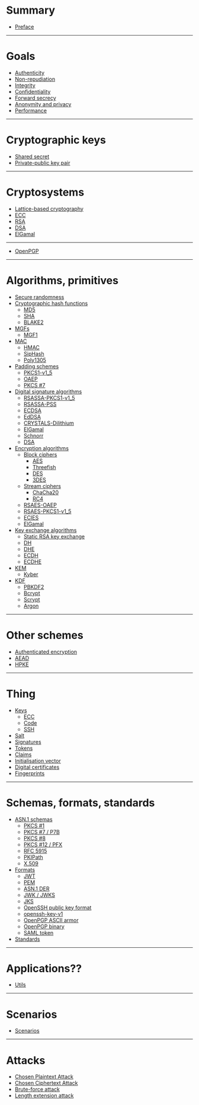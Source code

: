 # Summary

- [Preface](./preface.md)

---

# Goals

- [Authenticity](./goals/authenticity.md)
- [Non-repudiation](./goals/non-repudiation.md)
- [Integrity](./goals/integrity.md)
- [Confidentiality](./goals/confidentiality.md)
- [Forward secrecy](./goals/forward-secrecy.md)
- [Anonymity and privacy]()
- [Performance](./goals/performance.md)

---

# Cryptographic keys

- [Shared secret]()
- [Private-public key pair](./cryptographic-keys/private-public-key-pair.md)

---

# Cryptosystems

- [Lattice-based cryptography](./cryptosystems/lattice-based-cryptography.md)
- [ECC](./cryptosystems/ecc/index.md)
- [RSA](./cryptosystems/rsa/index.md)
- [DSA](./cryptosystems/dsa.md)
- [ElGamal]()

---

- [OpenPGP](./cryptosystems/openpgp.md)

---

# Algorithms, primitives

- [Secure randomness](./primitives/secure-randomness.md)
- [Cryptographic hash functions](./primitives/cryptographic-hash-functions/index.md)
    - [MD5](./primitives/cryptographic-hash-functions/md5.md)
    - [SHA](./primitives/cryptographic-hash-functions/sha.md)
    - [BLAKE2](./primitives/cryptographic-hash-functions/blake2.md)
- [MGFs](./primitives/mask-generation-functions/index.md)
  - [MGF1](./primitives/mask-generation-functions/mgf1.md)
- [MAC](./primitives/mac/index.md)
    - [HMAC](./primitives/mac/hmac.md)
    - [SipHash]()
    - [Poly1305](./primitives/mac/poly1305.md)
- [Padding schemes](./primitives/padding-schemes/index.md)
  - [PKCS1-v1_5](./primitives/padding-schemes/PKCS1-v1_5.md)
  - [OAEP](./primitives/padding-schemes/oaep.md)
  - [PKCS #7](./primitives/padding-schemes/pkcs7.md)
- [Digital signature algorithms](./primitives/digital-signature-algorithms/index.md)
  - [RSASSA-PKCS1-v1_5](./primitives/digital-signature-algorithms/rsassa-pkcs1-v1_5.md)
  - [RSASSA-PSS](./primitives/digital-signature-algorithms/rsassa-pss.md)
  - [ECDSA](./primitives/digital-signature-algorithms/ecdsa.md)
  - [EdDSA](./primitives/digital-signature-algorithms/eddsa.md)
  - [CRYSTALS-Dilithium](./primitives/digital-signature-algorithms/crystals-dilithium.md)
  - [ElGamal]()
  - [Schnorr]()
  - [DSA]()
- [Encryption algorithms](./primitives/encryption-algorithms/index.md)
  - [Block ciphers](./primitives/encryption-algorithms/block-ciphers/index.md)
    - [AES](./primitives/encryption-algorithms/block-ciphers/aes.md)
    - [Threefish]()
    - [DES](./primitives/encryption-algorithms/block-ciphers/des.md)
    - [3DES](./primitives/encryption-algorithms/block-ciphers/3des.md)
  - [Stream ciphers]()
    - [ChaCha20](./primitives/encryption-algorithms/stream-ciphers/chacha20.md)
    - [RC4](./primitives/encryption-algorithms/stream-ciphers/rc4.md)
  - [RSAES-OAEP](./primitives/encryption-algorithms/rsa.md)
  - [RSAES-PKCS1-v1_5](./primitives/encryption-algorithms/rsaes-pkcs1-v1_5.md)
  - [ECIES](./primitives/encryption-algorithms/ecies.md)
  - [ElGamal]()
- [Key exchange algorithms](./primitives/key-exchange-algorithms/index.md)
    - [Static RSA key exchange](./primitives/key-exchange-algorithms/static-rsa-key-exchange.md)
    - [DH](./primitives/key-exchange-algorithms/diffie-hellman.md)
    - [DHE](primitives/key-exchange-algorithms/ephemeral-diffie-hellman.md)
    - [ECDH](./primitives/key-exchange-algorithms/ecdh.md)
    - [ECDHE](./primitives/key-exchange-algorithms/ecdhe.md)
- [KEM](./primitives/kem/index.md)
  - [Kyber](./primitives/kem/kyber.md)
- [KDF](./primitives/kdf.md)
    - [PBKDF2]()
    - [Bcrypt]()
    - [Scrypt]()
    - [Argon]()

---

# Other schemes

- [Authenticated encryption](./other-schemes/authenticated-encryption.md)
- [AEAD](./other-schemes/aead.md)
- [HPKE](./primitives/hpke.md)

---

# Thing

- [Keys]()
    - [ECC](./applications/keys/ecc.md)
    - [Code](./applications/code.md)
    - [SSH](./applications/keys/ssh.md)
- [Salt]()
- [Signatures]()
- [Tokens]()
- [Claims]()
- [Initialisation vector]()
- [Digital certificates](./applications/digital-certificate.md)
- [Fingerprints](./applications/fingerprint.md)

---

# Schemas, formats, standards

- [ASN.1 schemas](./asn1-schemas/index.md)
    - [PKCS #1](./asn1-schemas/pkcs1.md)
    - [PKCS #7 / P7B](./asn1-schemas/pkcs7.md)
    - [PKCS #8](./asn1-schemas/pkcs8.md)
    - [PKCS #12 / PFX](./asn1-schemas/pkcs12.md)
    - [RFC 5915](./asn1-schemas/ecprivatekey.md)
    - [PKIPath](./asn1-schemas/pkipath.md)
    - [X.509](./asn1-schemas/x509.md)
- [Formats](./formats/index.md)
    - [JWT](./formats/jwt.md)
    - [PEM](./formats/pem.md)
    - [ASN.1 DER](./formats/der.md)
    - [JWK / JWKS](./formats/jwk.md)
    - [JKS](./formats/jks.md)
    - [OpenSSH public key format](./formats/openssh-public-key-format.md)
    - [openssh-key-v1](./formats/openssh-key-v1.md)
    - [OpenPGP ASCII armor](./formats/openpgp-ascii-armor.md)
    - [OpenPGP binary](./formats/openpgp-binary.md)
    - [SAML token](./formats/saml-token.md)
- [Standards](./standards.md)

---

# Applications??

- [Utils](./applications/utils.md)

---

# Scenarios

- [Scenarios](./scenarios.md)

---

# Attacks

- [Chosen Plaintext Attack](./attacks/chosen-plaintext-attack.md)
- [Chosen Ciphertext Attack]()
- [Brute-force attack]()
- [Length extension attack]()
